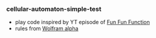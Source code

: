 ### cellular-automaton-simple-test

- play code inspired by YT episode of [Fun Fun Function](https://www.youtube.com/watch?v=bc-fVdbjAwk)
- rules from [Wolfram alpha](http://atlas.wolfram.com/01/01/)
